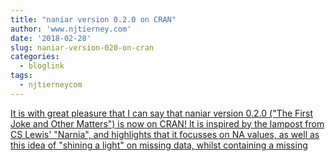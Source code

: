 ```yaml
---
title: "naniar version 0.2.0 on CRAN"
author: 'www.njtierney.com'
date: '2018-02-28'
slug: naniar-version-020-on-cran
categories:
  - bloglink
tags:
  - njtierneycom
---
```


[It is with great pleasure that I can say that naniar version 0.2.0 ("The First Joke and Other Matters") is now on CRAN! It is inspired by the lampost from CS Lewis' "Narnia", and highlights that it focusses on NA values, as well as this idea of "shining a light" on missing data, whilst containing a missing<i class="fas fa-external-link-alt"></i>](https://www.njtierney.com/post/2018/02/28/naniar-on-cran/)

